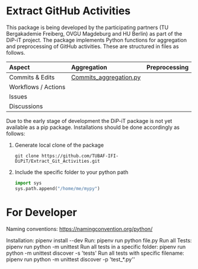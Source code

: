 # Extract GitHub Activities

This package is being developed by the participating partners (TU Bergakademie Freiberg, OVGU Magdeburg and HU Berlin) as part of the DiP-iT project.
The package implements Python functions for aggregation and preprocessing of GitHub activities. These are structured in files as follows.

| Aspect              | Aggregation         | Preprocessing |
|:--------------------|:--------------------|:--------------|
| Commits & Edits     | [Commits_aggregation.py](https://github.com/TUBAF-IFI-DiPiT/Extract_Git_Activities/blob/main/src/Commits_aggregation.py) |               |
| Workflows / Actions |                     |               |
| Issues              |                     |               |
| Discussions         |                     |               |

Due to the early stage of development the DiP-iT package is not yet available as a pip package. Installations should be done accordingly as follows:

1. Generate local clone of the package
    ```
    git clone https://github.com/TUBAF-IFI-DiPiT/Extract_Git_Activities.git
    ```
2. Include the specific folder to your python path 
    ```python
    import sys
    sys.path.append("/home/me/mypy") 
    ```

# For Developer

Naming conventions: https://namingconvention.org/python/

Installation: pipenv install --dev
Run: pipenv run python file.py
Run all Tests: pipenv run python -m unittest
Run all tests in a specific folder: pipenv run python -m unittest discover -s 'tests'
Run all tests with specific filename: pipenv run python -m unittest discover -p 'test_*.py''
